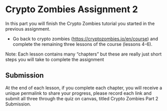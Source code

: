 # Crypto Zombies Assignment 2

In this part you will finish the Crypto Zombies tutorial you started in the previous assignment.

- Go back to crypto zombies (https://cryptozombies.io/en/course) and complete the remaining three lessons of the course (lessons 4-6). 

Note: Each lesson contains many “chapters” but these are really just short steps you will take to complete the assignment

## Submission
At the end of each lesson, if you complete each chapter, you will receive a unique permalink to share your progress, please record each link and submit all three through the quiz on canvas, titled Crypto Zombies Part 2 Submission.


